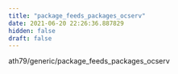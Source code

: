 ```yaml
---
title: "package_feeds_packages_ocserv"
date: 2021-06-20 22:26:36.887829
hidden: false
draft: false
---
```


ath79/generic/package_feeds_packages_ocserv

